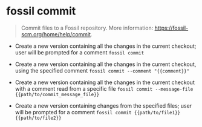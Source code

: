 # fossil commit
> Commit files to a Fossil repository.
> More information: <https://fossil-scm.org/home/help/commit>.

- Create a new version containing all the changes in the current checkout; user will be prompted for a comment
`fossil commit`

- Create a new version containing all the changes in the current checkout, using the specified comment
`fossil commit --comment "{{comment}}"`

- Create a new version containing all the changes in the current checkout with a comment read from a specific file
`fossil commit --message-file {{path/to/commit_message_file}}`

- Create a new version containing changes from the specified files; user will be prompted for a comment
`fossil commit {{path/to/file1}} {{path/to/file2}}`
